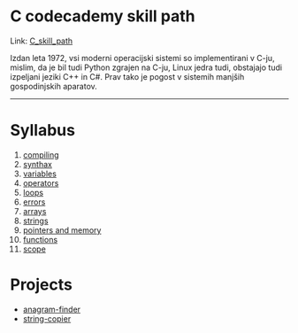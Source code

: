 # C codecademy skill path

Link: [C_skill_path](https://www.codecademy.com/paths/c/tracks/welcome-to-the-learn-c-skill-path/modules/welcome-to-the-learn-c-skill-path/informationals/welcome-to-the-learn-c-skill-path)

Izdan leta 1972, vsi moderni operacijski sistemi so implementirani v C-ju, mislim, da je bil tudi Python zgrajen na C-ju, Linux jedra tudi, obstajajo tudi izpeljani jeziki C++ in C#. Prav tako je pogost v sistemih manjših gospodinjskih aparatov.

---

# Syllabus

1. [compiling](docs/compiling.md)
2. [synthax](docs/synthax.md)
3. [variables](docs/variables.md)
4. [operators](docs/operators.md)
5. [loops](docs/loops.md)
6. [errors](docs/errors.md)
7. [arrays](docs/arrays.md)
8. [strings](docs/strings.md) 
9. [pointers and memory](docs/pointers-and-memory.md) 
10. [functions](docs/functions.md) 
11. [scope](docs/scope.md) 

# Projects

- [anagram-finder](projects/anagram-finder/main.c)
- [string-copier](projects/string-copier/main.c) 
